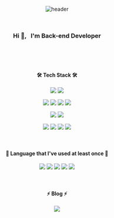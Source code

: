 <div align='center'>

![header](https://capsule-render.vercel.app/api?type=waving&color=timeAuto&height=300&section=header&text=Chaerim612&fontSize=90)

  <br />

  <h3> Hi 👋, &nbsp;&nbsp;I'm Back-end Developer </h3>

  <br><br><br>

  <h4>🛠 Tech Stack 🛠</h4>
  <img src="https://img.shields.io/badge/Python-3776AB?style=flat-square&logo=Python&logoColor=white"/>
  <img src="https://img.shields.io/badge/Django-gray?style=flat-square&logo=Django&logoColor=092E20"/>
  <p></p>
  <img src="https://img.shields.io/badge/HTML5-red?style=flat-square&logo=HTML5&logoColor=white"/>
  <img src="https://img.shields.io/badge/JavaScript-black?style=flat-square&logo=JavaScript&logoColor=white"/>
  <img src="https://img.shields.io/badge/Bootstrap-7952B3?style=flat-square&logo=Bootstrap&logoColor=white"/>
  <img src="https://img.shields.io/badge/CSS3-1572B6?style=flat-square&logo=CSS3&logoColor=white"/>
  <p></p>
  <img src="https://img.shields.io/badge/Oracle-F80000?style=flat-square&logo=Oracle&logoColor=white"/>
  <img src="https://img.shields.io/badge/MS SQL-CC2927?style=flat-square&logo=Microsoft SQL Server&logoColor=white"/>
  <p></p>
  <img src="https://img.shields.io/badge/CentOS-262577?style=flat-square&logo=CentOS&logoColor=white"/>
  <img src="https://img.shields.io/badge/Git-F05032?style=flat-square&logo=CentOS&logoColor=white"/>
  <img src="https://img.shields.io/badge/GitHub-181717?style=flat-square&logo=CentOS&logoColor=white"/>
  <img src="https://img.shields.io/badge/GitLab-FCA121?style=flat-square&logo=GitLab&logoColor=white"/>
  <br><br><br>
  
  <h4>🌱 Language that I've used at least once 🌱</h4>
  <img src="https://img.shields.io/badge/Java-orange?style=flat-square&logo=Java&logoColor=007396"/>
  <img src="https://img.shields.io/badge/Spring-darkgreen?style=flat-square&logo=Spring&logoColor=6DB33F"/>
  <img src="https://img.shields.io/badge/MySQL-4479A1?style=flat-square&logo=MySQL&logoColor=white"/>
  <img src="https://img.shields.io/badge/Unreal Engine-0E1128?style=flat-square&logo=Unreal Engine&logoColor=white"/>
  <img src="https://img.shields.io/badge/Blueprint-137CBD?style=flat-square&logo=Blueprint&logoColor=white"/>
  <br><br><br>
  
  <h4>⚡ Blog ⚡</h4>
  <a href='https://velog.io/@hwangcl612'><img src="https://img.shields.io/badge/Velog-20C997?style=flat-square&logo=Velog&logoColor=black"/></a>
  <br>
</div>
